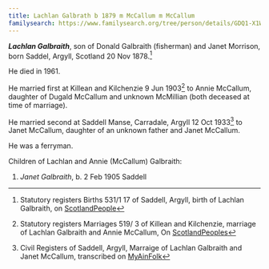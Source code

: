 ```yaml
---
title: Lachlan Galbrath b 1879 m McCallum m McCallum
familysearch: https://www.familysearch.org/tree/person/details/GDQ1-X1W
---
```

***Lachlan Galbraith***, son of Donald Galbraith (fisherman) and Janet Morrison, born Saddel, Argyll, Scotland 20 Nov 1878.[^birth]

He died in 1961.

He married first at Killean and Kilchenzie 9 Jun 1903[^marriage1] to Annie McCallum, daughter of Dugald McCallum and unknown McMillian (both deceased at time of marriage).

He married second at Saddell Manse, Carradale, Argyll 12 Oct 1933[^marriage2] to Janet McCallum, daughter of an unknown father and Janet McCallum.

He was a ferryman.

Children of Lachlan and Annie (McCallum) Galbraith:

1. *Janet Galbraith*, b. 2 Feb 1905 Saddell

[^birth]: Statutory registers Births 531/1 17 of Saddell, Argyll, birth of Lachlan Galbraith, on [ScotlandPeople](https://www.scotlandspeople.gov.uk/view-image/nrs_stat_births/41469080)

[^marriage1]: Statutory registers Marriages 519/ 3 of Killean and Kilchenzie, marriage of Lachlan Galbraith and Annie McCallum, On [ScotlandPeoples](https://www.scotlandspeople.gov.uk/view-image/nrs_stat_marriages/2693426)

[^marriage2]: Civil Registers of Saddell, Argyll, Marraige of Lachlan Galbraith and Janet McCallum, transcribed on [MyAinFolk](https://www.myainfolk.ca/records/16042)

[^birth-janet]: Civil Registers of Saddell, Argyll, birth of Janet Galbraith on [MyAinFold](https://www.myainfolk.ca/records/18737)


